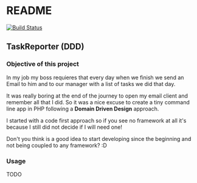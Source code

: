 # README 
[![Build Status](https://travis-ci.org/jgimeno/taskreporter.svg?branch=master)](https://travis-ci.org/jgimeno/taskreporter)

## TaskReporter (DDD)

### Objective of this project

In my job my boss requieres that every day when we finish we send an Email
to him and to our manager with a list of tasks we did that day. 

It was really boring at the end of the journey to open my email client and remember all that I
did. So it was a nice excuse to create a tiny command line app in PHP following a
**Domain Driven Design** approach.

I started with a code first approach so if you see 
no framework at all it's because I still did not decide if I will need one!

Don't you think is a good idea to start developing since the beginning and
 not being coupled to any framework? :D

### Usage

TODO
